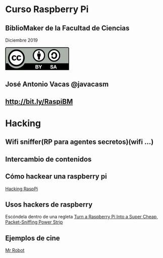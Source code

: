 # Curso Raspberry Pi

## BiblioMaker de la Facultad de Ciencias

Diciembre 2019

![CC](./images/Licencia_CC.png)

## José Antonio Vacas  @javacasm

## http://bit.ly/RaspiBM

# Hacking


## Wifi sniffer(RP para agentes secretos)(wifi ...)

## Intercambio de contenidos

## Cómo hackear una raspberry pi

[Hacking RaspPi](https://geekytheory.com/hacking-raspberry-pi/)

## Usos hackers de raspberry

Escóndela dentro de una regleta [Turn a Raspberry Pi Into a Super Cheap, Packet-Sniffing Power Strip](http://lifehacker.com/six-great-diy-projects-for-hacking-computers-and-networ-1649618886)

## Ejemplos de cine

[Mr Robot](http://null-byte.wonderhowto.com/how-to/hacks-mr-robot-build-hacking-raspberry-pi-0163143/)
